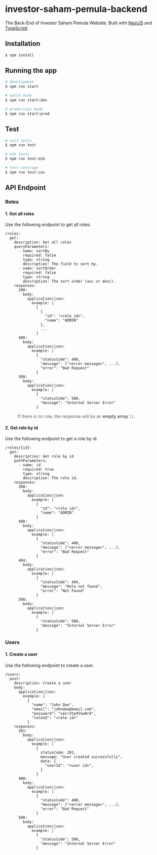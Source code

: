 # investor-saham-pemula-backend

The Back-End of Investor Saham Pemula Website. Built with [NestJS](https://nestjs.com) and [TypeScript](https://www.typescriptlang.org).

## Installation

```bash
$ npm install
```

## Running the app

```bash
# development
$ npm run start

# watch mode
$ npm run start:dev

# production mode
$ npm run start:prod
```

## Test

```bash
# unit tests
$ npm run test

# e2e tests
$ npm run test:e2e

# test coverage
$ npm run test:cov
```

## API Endpoint

### Roles

#### 1. Get all roles

Use the following endpoint to get all roles.

```raml
/roles:
  get:
    description: Get all roles
    queryParameters:
      - name: sortBy
        required: false
        type: string
        description: The field to sort by.
      - name: sortOrder
        required: false
        type: string
        description: The sort order (asc or desc).
    responses:
      200:
        body:
          application/json:
            example: |
              [
                {
                  "id": "<role id>",
                  "name": "ADMIN"
                },
                ...
              ]
      400:
        body:
          application/json:
            example: |
              {
                "statusCode": 400,
                "message": ["<error message>", ...],
                "error": "Bad Request"
              }
      500:
        body:
          application/json:
            example: |
              {
                "statusCode": 500,
                "message": "Internal Server Error"
              }
```

> If there is no role, the response will be an **empty array** `[]`.

#### 2. Get role by id

Use the following endpoint to get a role by id.

```raml
/roles/{id}:
  get:
    description: Get role by id
    pathParameters:
      - name: id
        required: true
        type: string
        description: The role id.
    responses:
      200:
        body:
          application/json:
            example: |
              {
                "id": "<role id>",
                "name": "ADMIN"
              }
      400:
        body:
          application/json:
            example: |
              {
                "statusCode": 400,
                "message": ["<error message>", ...],
                "error": "Bad Request"
              }
      404:
        body:
          application/json:
            example: |
              {
                "statusCode": 404,
                "message": "Role not found",
                "error": "Not Found"
              }
      500:
        body:
          application/json:
            example: |
              {
                "statusCode": 500,
                "message": "Internal Server Error"
              }
```

### Users

#### 1. Create a user

Use the following endpoint to create a user.

```raml
/users:
  post:
    description: Create a user
    body:
      application/json:
        example: |
          {
            "name": "John Doe",
            "email": "johndoe@email.com",
            "password": "secr3tp45Sw0rd",
            "roleId": "<role id>"
          }
    responses:
      201:
        body:
          application/json:
            example: |
              {
                statusCode: 201,
                message: "User created successfully",
                data: {
                  "userId": "<user id>",
                }
              }
      400:
        body:
          application/json:
            example: |
              {
                "statusCode": 400,
                "message": ["<error message>", ...],
                "error": "Bad Request"
              }
      500:
        body:
          application/json:
            example: |
              {
                "statusCode": 500,
                "message": "Internal Server Error"
              }
```
